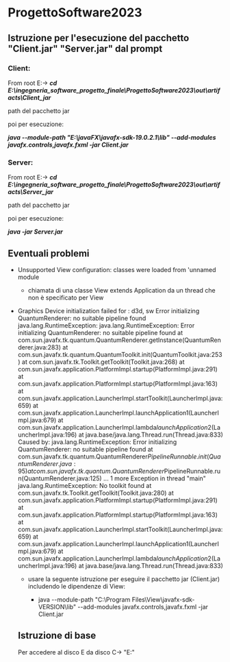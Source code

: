 # ProgettoSoftware2023

## Istruzione per l'esecuzione del pacchetto "Client.jar" "Server.jar" dal prompt

### Client:
From root E:-> ***cd E:\ingegneria_software_progetto_finale\ProgettoSoftware2023\out\artifacts\Client_jar***

path del pacchetto jar

poi per esecuzione:

***java --module-path "E:\javaFX\javafx-sdk-19.0.2.1\lib" --add-modules javafx.controls,javafx.fxml -jar Client.jar***

### Server:

From root E:-> ***cd E:\ingegneria_software_progetto_finale\ProgettoSoftware2023\out\artifacts\Server_jar***

path del pacchetto jar

poi per esecuzione:

***java -jar Server.jar***

## Eventuali problemi

* Unsupported View configuration: classes were loaded from 'unnamed module
  * chiamata di una classe View extends Application da un thread che non è specificato per View 


* Graphics Device initialization failed for :  d3d, sw
  Error initializing QuantumRenderer: no suitable pipeline found
  java.lang.RuntimeException: java.lang.RuntimeException: Error initializing QuantumRenderer: no suitable pipeline found
  at com.sun.javafx.tk.quantum.QuantumRenderer.getInstance(QuantumRenderer.java:283)
  at com.sun.javafx.tk.quantum.QuantumToolkit.init(QuantumToolkit.java:253)
  at com.sun.javafx.tk.Toolkit.getToolkit(Toolkit.java:268)
  at com.sun.javafx.application.PlatformImpl.startup(PlatformImpl.java:291)
  at com.sun.javafx.application.PlatformImpl.startup(PlatformImpl.java:163)
  at com.sun.javafx.application.LauncherImpl.startToolkit(LauncherImpl.java:659)
  at com.sun.javafx.application.LauncherImpl.launchApplication1(LauncherImpl.java:679)
  at com.sun.javafx.application.LauncherImpl.lambda$launchApplication$2(LauncherImpl.java:196)
  at java.base/java.lang.Thread.run(Thread.java:833)
  Caused by: java.lang.RuntimeException: Error initializing QuantumRenderer: no suitable pipeline found
  at com.sun.javafx.tk.quantum.QuantumRenderer$PipelineRunnable.init(QuantumRenderer.java:95)
  at com.sun.javafx.tk.quantum.QuantumRenderer$PipelineRunnable.run(QuantumRenderer.java:125)
  ... 1 more
  Exception in thread "main" java.lang.RuntimeException: No toolkit found
  at com.sun.javafx.tk.Toolkit.getToolkit(Toolkit.java:280)
  at com.sun.javafx.application.PlatformImpl.startup(PlatformImpl.java:291)
  at com.sun.javafx.application.PlatformImpl.startup(PlatformImpl.java:163)
  at com.sun.javafx.application.LauncherImpl.startToolkit(LauncherImpl.java:659)
  at com.sun.javafx.application.LauncherImpl.launchApplication1(LauncherImpl.java:679)
  at com.sun.javafx.application.LauncherImpl.lambda$launchApplication$2(LauncherImpl.java:196)
  at java.base/java.lang.Thread.run(Thread.java:833)
  * usare la seguente istruzione per eseguire il pacchetto jar (Client.jar) includendo le dipendenze di View:
  
    * java --module-path "C:\Program Files\View\javafx-sdk-VERSION\lib" --add-modules javafx.controls,javafx.fxml -jar Client.jar
  ## Istruzione di base
  Per accedere al disco E da disco C-> "E:" 